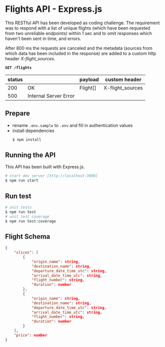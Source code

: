 # Flights API - Express.js

This RESTful API has been developed as coding challenge. 
The requirement was to respond with a list of unique flights (which have been requested from two unreliable endpoints) within 1 sec and to omit responses which haven't been sent in time, and errors.

After 800 ms the requests are canceled and the metadata (sources from which data has been included in the response) are added to a custom http header _X-flight_sources_.

**`GET /flights`**

| status |                       | payload  | custom header    |
| ------ | --------------------- | -------- | ---------------- |
| 200    | OK                    | Flight[] | X-flight_sources |
| 500    | Internal Server Error |          |                  |

## Prepare

- rename `.env.sample` to `.env` and fill in authentication values
- install dependencies
  ```bash
  $ npm install
  ```

## Running the API

This API has been built with Express.js.

```bash
# start dev server [http://localhost:3000]
$ npm run start
```

## Run test

```bash
# unit tests
$ npm run test
# unit test coverage
$ npm run test:coverage
```

## Flight Schema

```json
{
    "slices": [
        {
            "origin_name": string,
            "destination_name": string,
            "departure_date_time_utc": string,
            "arrival_date_time_utc": string,
            "flight_number": string,
            "duration": number
        },
        {
            "origin_name": string,
            "destination_name": string,
            "departure_date_time_utc": string,
            "arrival_date_time_utc": string,
            "flight_number": string,
            "duration": number
        }
    ],
    "price": number
}
```
